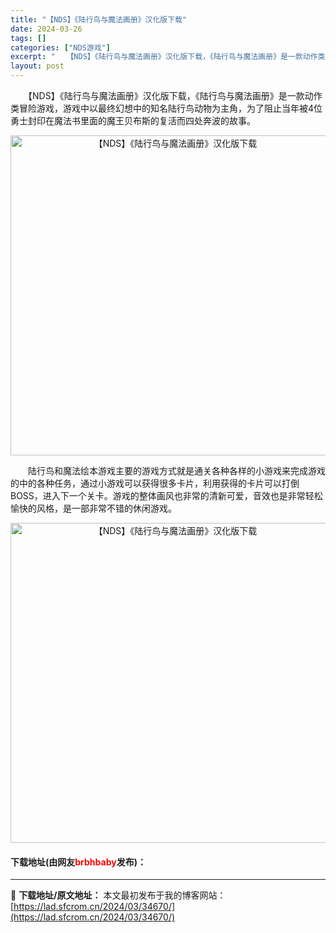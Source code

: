 ```yaml
---
title: "【NDS】《陆行鸟与魔法画册》汉化版下载"
date: 2024-03-26
tags: []
categories: ["NDS游戏"]
excerpt: "　　【NDS】《陆行鸟与魔法画册》汉化版下载，《陆行鸟与魔法画册》是一款动作类冒险游戏，游戏中以最终幻想中的知名陆行鸟动物为主角，为了阻止当年被4位勇士封印在魔法书里面的魔王贝布斯的复活而四处奔波的故事。 　　陆行鸟和魔法绘本游戏主要的游戏方式就是通关各种各样的小游戏来完成游戏的中的各种任务，通过小&hellip;"
layout: post
---
```


 <p>　　【NDS】《陆行鸟与魔法画册》汉化版下载，《陆行鸟与魔法画册》是一款动作类冒险游戏，游戏中以最终幻想中的知名陆行鸟动物为主角，为了阻止当年被4位勇士封印在魔法书里面的魔王贝布斯的复活而四处奔波的故事。</p> <p align="center"><img align="" border="0" src="https://lad.sfcrom.cn/wp-content/uploads/2024/03/20240326_66022bf4bf616.jpg" width="512" alt="【NDS】《陆行鸟与魔法画册》汉化版下载" /></p> <p>　　陆行鸟和魔法绘本游戏主要的游戏方式就是通关各种各样的小游戏来完成游戏的中的各种任务，通过小游戏可以获得很多卡片，利用获得的卡片可以打倒BOSS，进入下一个关卡。游戏的整体画风也非常的清新可爱，音效也是非常轻松愉快的风格，是一部非常不错的休闲游戏。</p> <p align="center"><img align="" border="0" src="https://lad.sfcrom.cn/wp-content/uploads/2024/03/20240326_66022bf5539ac.jpg" width="512" alt="【NDS】《陆行鸟与魔法画册》汉化版下载" /></p> <p><h4>下载地址(由网友<font color="red">brbhbaby</font>发布)：</h4></p> 

---
📖 **下载地址/原文地址：** 本文最初发布于我的博客网站：[https://lad.sfcrom.cn/2024/03/34670/](https://lad.sfcrom.cn/2024/03/34670/)
